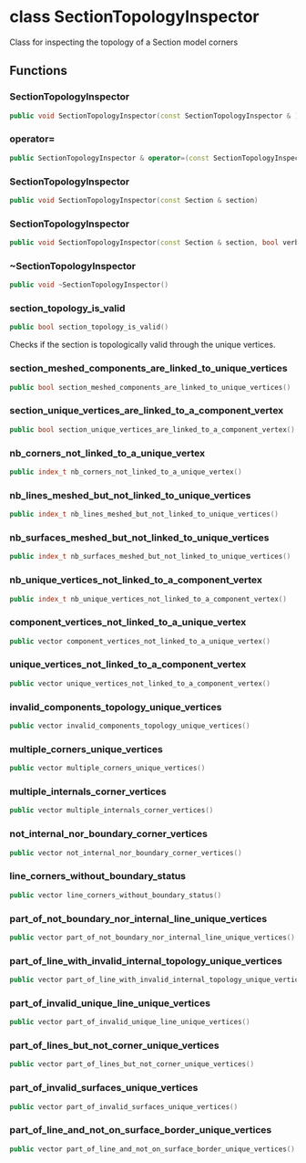 # class SectionTopologyInspector

Class for inspecting the topology of a Section model corners

## Functions

### SectionTopologyInspector

```cpp
public void SectionTopologyInspector(const SectionTopologyInspector & )
```

### operator=

```cpp
public SectionTopologyInspector & operator=(const SectionTopologyInspector & )
```

### SectionTopologyInspector

```cpp
public void SectionTopologyInspector(const Section & section)
```

### SectionTopologyInspector

```cpp
public void SectionTopologyInspector(const Section & section, bool verbose)
```

### ~SectionTopologyInspector

```cpp
public void ~SectionTopologyInspector()
```

### section_topology_is_valid

```cpp
public bool section_topology_is_valid()
```

Checks if the section is topologically valid through the unique vertices.

### section_meshed_components_are_linked_to_unique_vertices

```cpp
public bool section_meshed_components_are_linked_to_unique_vertices()
```

### section_unique_vertices_are_linked_to_a_component_vertex

```cpp
public bool section_unique_vertices_are_linked_to_a_component_vertex()
```

### nb_corners_not_linked_to_a_unique_vertex

```cpp
public index_t nb_corners_not_linked_to_a_unique_vertex()
```

### nb_lines_meshed_but_not_linked_to_unique_vertices

```cpp
public index_t nb_lines_meshed_but_not_linked_to_unique_vertices()
```

### nb_surfaces_meshed_but_not_linked_to_unique_vertices

```cpp
public index_t nb_surfaces_meshed_but_not_linked_to_unique_vertices()
```

### nb_unique_vertices_not_linked_to_a_component_vertex

```cpp
public index_t nb_unique_vertices_not_linked_to_a_component_vertex()
```

### component_vertices_not_linked_to_a_unique_vertex

```cpp
public vector component_vertices_not_linked_to_a_unique_vertex()
```

### unique_vertices_not_linked_to_a_component_vertex

```cpp
public vector unique_vertices_not_linked_to_a_component_vertex()
```

### invalid_components_topology_unique_vertices

```cpp
public vector invalid_components_topology_unique_vertices()
```

### multiple_corners_unique_vertices

```cpp
public vector multiple_corners_unique_vertices()
```

### multiple_internals_corner_vertices

```cpp
public vector multiple_internals_corner_vertices()
```

### not_internal_nor_boundary_corner_vertices

```cpp
public vector not_internal_nor_boundary_corner_vertices()
```

### line_corners_without_boundary_status

```cpp
public vector line_corners_without_boundary_status()
```

### part_of_not_boundary_nor_internal_line_unique_vertices

```cpp
public vector part_of_not_boundary_nor_internal_line_unique_vertices()
```

### part_of_line_with_invalid_internal_topology_unique_vertices

```cpp
public vector part_of_line_with_invalid_internal_topology_unique_vertices()
```

### part_of_invalid_unique_line_unique_vertices

```cpp
public vector part_of_invalid_unique_line_unique_vertices()
```

### part_of_lines_but_not_corner_unique_vertices

```cpp
public vector part_of_lines_but_not_corner_unique_vertices()
```

### part_of_invalid_surfaces_unique_vertices

```cpp
public vector part_of_invalid_surfaces_unique_vertices()
```

### part_of_line_and_not_on_surface_border_unique_vertices

```cpp
public vector part_of_line_and_not_on_surface_border_unique_vertices()
```
